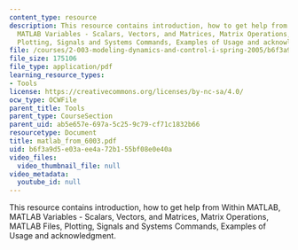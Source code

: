 ```yaml
---
content_type: resource
description: This resource contains introduction, how to get help from Within MATLAB,
  MATLAB Variables - Scalars, Vectors, and Matrices, Matrix Operations, MATLAB Files,
  Plotting, Signals and Systems Commands, Examples of Usage and acknowledgment.
file: /courses/2-003-modeling-dynamics-and-control-i-spring-2005/b6f3a9d5e03aee4a72b155bf08e0e40a_matlab_from_6003.pdf
file_size: 175106
file_type: application/pdf
learning_resource_types:
- Tools
license: https://creativecommons.org/licenses/by-nc-sa/4.0/
ocw_type: OCWFile
parent_title: Tools
parent_type: CourseSection
parent_uid: ab5e657e-697a-5c25-9c79-cf71c1832b66
resourcetype: Document
title: matlab_from_6003.pdf
uid: b6f3a9d5-e03a-ee4a-72b1-55bf08e0e40a
video_files:
  video_thumbnail_file: null
video_metadata:
  youtube_id: null
---
```

This resource contains introduction, how to get help from Within MATLAB, MATLAB Variables - Scalars, Vectors, and Matrices, Matrix Operations, MATLAB Files, Plotting, Signals and Systems Commands, Examples of Usage and acknowledgment.